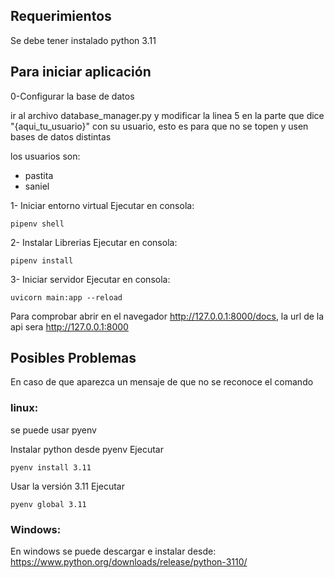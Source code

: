 ## Requerimientos
Se debe tener instalado python 3.11

## Para iniciar aplicación

0-Configurar la base de datos

ir al archivo database_manager.py y modificar la linea 5 en la parte que dice "{aqui_tu_usuario}"
con su usuario, esto es para que no se topen y usen bases de datos distintas

los usuarios son:
* pastita
* saniel

1- Iniciar entorno virtual
Ejecutar en consola:
```
pipenv shell
```

2- Instalar Librerias
Ejecutar en consola:
```
pipenv install
```

3- Iniciar servidor
Ejecutar en consola:
```
uvicorn main:app --reload
```

Para comprobar abrir en el navegador http://127.0.0.1:8000/docs, la url de la api sera http://127.0.0.1:8000

## Posibles Problemas
En caso de que aparezca un mensaje de que no se reconoce el comando

### linux:
se puede usar pyenv

Instalar python desde pyenv
Ejecutar
```
pyenv install 3.11
```

Usar la versión 3.11
Ejecutar
```
pyenv global 3.11
```
### Windows:
En windows se puede descargar e instalar desde: https://www.python.org/downloads/release/python-3110/